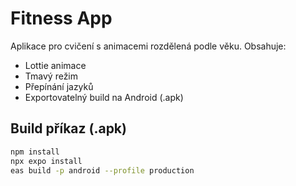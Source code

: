 # Fitness App

Aplikace pro cvičení s animacemi rozdělená podle věku. Obsahuje:
- Lottie animace
- Tmavý režim
- Přepínání jazyků
- Exportovatelný build na Android (.apk)

## Build příkaz (.apk)
```bash
npm install
npx expo install
eas build -p android --profile production
```
